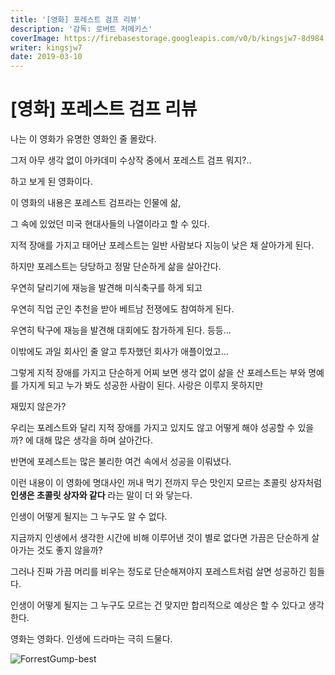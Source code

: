 ```yaml
---
title: '[영화] 포레스트 검프 리뷰'
description: '감독: 로버트 저메키스'
coverImage: https://firebasestorage.googleapis.com/v0/b/kingsjw7-8d984.appspot.com/o/movie%2FforrestGump1.jpeg?alt=media&token=939ddd57-937f-4659-a5d3-ec3a576edb1a
writer: kingsjw7
date: 2019-03-10
---
```


# [영화] 포레스트 검프 리뷰

나는 이 영화가 유명한 영화인 줄 몰랐다.

그저 아무 생각 없이 아카데미 수상작 중에서 포레스트 검프 뭐지?..

하고 보게 된 영화이다.


이 영화의 내용은 포레스트 검프라는 인물에 삶,

그 속에 있었던 미국 현대사들의 나열이라고 할 수 있다.


지적 장애를 가지고 태어난 포레스트는 일반 사람보다 지능이 낮은 채 살아가게 된다.

하지만 포레스트는 당당하고 정말 단순하게 삶을 살아간다.

우연히 달리기에 재능을 발견해 미식축구를 하게 되고

우연히 직업 군인 추천을 받아 베트남 전쟁에도 참여하게 된다.

우연히 탁구에 재능을 발견해 대회에도 참가하게 된다. 등등...

이밖에도 과일 회사인 줄 알고 투자했던 회사가 애플이었고...

그렇게 지적 장애를 가지고 단순하게 어찌 보면 생각 없이 삶을 산 포레스트는 부와 명예를 가지게 되고 누가 봐도 성공한 사람이 된다. 사랑은 이루지 못하지만


재밌지 않은가?

우리는 포레스트와 달리 지적 장애를 가지고 있지도 않고 어떻게 해야 성공할 수 있을까? 에 대해 많은 생각을 하며 살아간다.

반면에 포레스트는 많은 불리한 여건 속에서 성공을 이뤄냈다.

이런 내용이 이 영화에 명대사인 꺼내 먹기 전까지 무슨 맛인지 모르는 초콜릿 상자처럼 **인생은 초콜릿 상자와 같다** 라는 말이 더 와 닿는다.


인생이 어떻게 될지는 그 누구도 알 수 없다.

지금까지 인생에서 생각한 시간에 비해 이루어낸 것이 별로 없다면 가끔은 단순하게 살아가는 것도 좋지 않을까?


그러나 진짜 가끔 머리를 비우는 정도로 단순해져야지 포레스트처럼 살면 성공하긴 힘들다.

인생이 어떻게 될지는 그 누구도 모르는 건 맞지만 합리적으로 예상은 할 수 있다고 생각한다.

영화는 영화다. 인생에 드라마는 극히 드물다.

![ForrestGump-best](https://firebasestorage.googleapis.com/v0/b/kingsjw7-8d984.appspot.com/o/movie%2FforrestGump2.gif?alt=media&token=ecf0f499-8eb7-4b07-be3c-f97bafdb3378)
